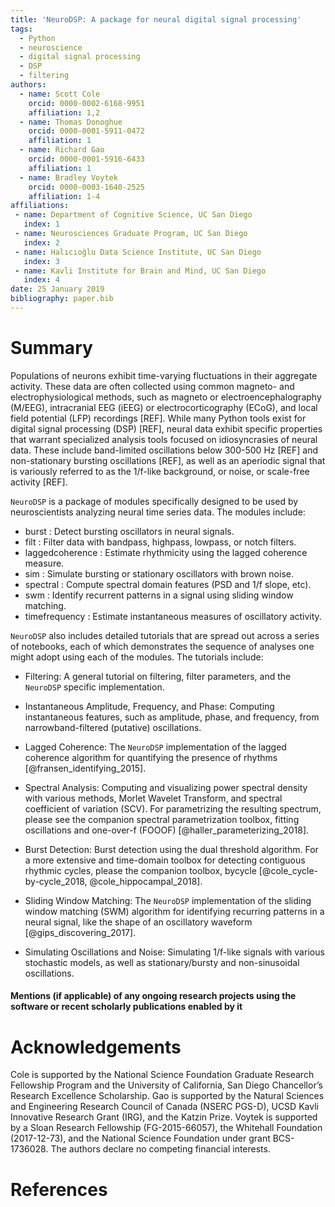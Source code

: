 ```yaml
---
title: 'NeuroDSP: A package for neural digital signal processing'
tags:
  - Python
  - neuroscience
  - digital signal processing
  - DSP
  - filtering
authors:
  - name: Scott Cole
    orcid: 0000-0002-6168-9951
    affiliation: 1,2
  - name: Thomas Donoghue
    orcid: 0000-0001-5911-0472
    affiliation: 1
  - name: Richard Gao
    orcid: 0000-0001-5916-6433
    affiliation: 1
  - name: Bradley Voytek
    orcid: 0000-0003-1640-2525
    affiliation: 1-4
affiliations:
 - name: Department of Cognitive Science, UC San Diego
   index: 1
 - name: Neurosciences Graduate Program, UC San Diego
   index: 2
 - name: Halıcıoğlu Data Science Institute, UC San Diego
   index: 3
 - name: Kavli Institute for Brain and Mind, UC San Diego
   index: 4   
date: 25 January 2019
bibliography: paper.bib
---
```


# Summary

Populations of neurons exhibit time-varying fluctuations in their aggregate activity. These data are often collected using common magneto- and electrophysiological methods, such as magneto or electroencephalography (M/EEG), intracranial EEG (iEEG) or electrocorticography (ECoG), and local field potential (LFP) recordings [REF]. While many Python tools exist for digital signal processing (DSP) [REF], neural data exhibit specific properties that warrant specialized analysis tools focused on idiosyncrasies of neural data. These include band-limited oscillations below 300-500 Hz [REF] and non-stationary bursting oscillations [REF], as well as an aperiodic signal that is variously referred to as the 1/f-like background, or noise, or scale-free activity [REF].

``NeuroDSP`` is a package of modules specifically designed to be used by neuroscientists analyzing neural time series data. The modules include:

* burst : Detect bursting oscillators in neural signals.
* filt : Filter data with bandpass, highpass, lowpass, or notch filters.
* laggedcoherence : Estimate rhythmicity using the lagged coherence measure.
* sim : Simulate bursting or stationary oscillators with brown noise.
* spectral : Compute spectral domain features (PSD and 1/f slope, etc).
* swm : Identify recurrent patterns in a signal using sliding window matching.
* timefrequency : Estimate instantaneous measures of oscillatory activity.

``NeuroDSP`` also includes detailed tutorials that are spread out across a series of notebooks, each of which demonstrates the sequence of analyses one might adopt using each of the modules. The tutorials include:

* Filtering: A general tutorial on filtering, filter parameters, and the ``NeuroDSP`` specific implementation.

* Instantaneous Amplitude, Frequency, and Phase: Computing instantaneous features, such as amplitude, phase, and frequency, from narrowband-filtered (putative) oscillations.

* Lagged Coherence: The ``NeuroDSP`` implementation of the lagged coherence algorithm for quantifying the presence of rhythms [@fransen_identifying_2015].

* Spectral Analysis: Computing and visualizing power spectral density with various methods, Morlet Wavelet Transform, and spectral coefficient of variation (SCV). For parametrizing the resulting spectrum, please see the companion spectral parametrization toolbox, fitting oscillations and one-over-f (FOOOF) [@haller_parameterizing_2018].

* Burst Detection: Burst detection using the dual threshold algorithm. For a more extensive and time-domain toolbox for detecting contiguous rhythmic cycles, please the companion toolbox, bycycle [@cole_cycle-by-cycle_2018, @cole_hippocampal_2018].

* Sliding Window Matching: The ``NeuroDSP`` implementation of the sliding window matching (SWM) algorithm for identifying recurring patterns in a neural signal, like the shape of an oscillatory waveform [@gips_discovering_2017].

* Simulating Oscillations and Noise: Simulating 1/f-like signals with various stochastic models, as well as stationary/bursty and non-sinusoidal oscillations.

#### Mentions (if applicable) of any ongoing research projects using the software or recent scholarly publications enabled by it



# Acknowledgements

Cole is supported by the National Science Foundation Graduate Research
Fellowship Program and the University of California, San Diego Chancellor’s
Research Excellence Scholarship. Gao is supported by the Natural Sciences and
Engineering Research Council of Canada (NSERC PGS-D), UCSD Kavli Innovative
Research Grant (IRG), and the Katzin Prize. Voytek is supported by a Sloan
Research Fellowship (FG-2015-66057), the Whitehall Foundation (2017-12-73),
and the National Science Foundation under grant BCS-1736028.
The authors declare no competing financial interests.

# References
